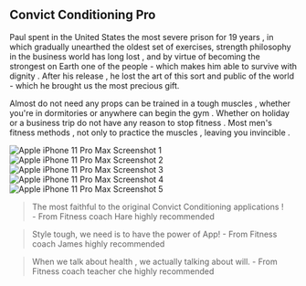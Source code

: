 ## Convict Conditioning Pro

Paul spent in the United States the most severe prison for 19 years , in which gradually unearthed the oldest set of exercises, strength philosophy in the business world has long lost , and by virtue of becoming the strongest on Earth one of the people - which makes him able to survive with dignity . After his release , he lost the art of this sort and public of the world - which he brought us the most precious gift.

Almost do not need any props can be trained in a tough muscles , whether you're in dormitories or anywhere can begin the gym . Whether on holiday or a business trip do not have any reason to stop fitness .
Most men's fitness methods , not only to practice the muscles , leaving you invincible .

![Apple iPhone 11 Pro Max Screenshot 1](https://tva1.sinaimg.cn/large/008vxvgGgy1h9g523vrjhj304b09c3yi.jpg)![Apple iPhone 11 Pro Max Screenshot 2](https://tva1.sinaimg.cn/large/008vxvgGgy1h9g52e1q86j304b09cdfr.jpg)![Apple iPhone 11 Pro Max Screenshot 3](https://tva1.sinaimg.cn/large/008vxvgGgy1h9g53yqzd6j304b09cdfy.jpg)![Apple iPhone 11 Pro Max Screenshot 4](https://tva1.sinaimg.cn/large/008vxvgGgy1h9g54j03vnj304b09c3yl.jpg)![Apple iPhone 11 Pro Max Screenshot 5](https://tva1.sinaimg.cn/large/008vxvgGgy1h9g54yoxt8j304b09cmx6.jpg)

> The most faithful to the original Convict Conditioning applications !       
>             - From Fitness coach Hare highly recommended

> Style tough, we need is to have the power of App!
>             - From Fitness coach James highly recommended

> When we talk about health , we actually talking about will.
>             - From Fitness coach teacher che highly recommended
